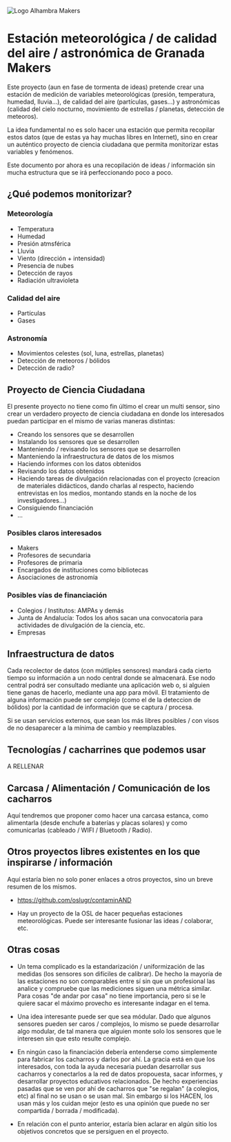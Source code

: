 ![Logo Alhambra Makers](https://avatars3.githubusercontent.com/u/27811355?v=3&s=150  "Logo Alhambra Makers")


Estación meteorológica / de calidad del aire / astronómica de Granada Makers
===

Este proyecto (aun en fase de tormenta de ideas) pretende crear una estación de medición de variables meteorológicas (presión, temperatura, humedad, lluvia...), de calidad del aire (partículas, gases...) y astronómicas (calidad del cielo nocturno, movimiento de estrellas / planetas, detección de meteoros).

La idea fundamental no es solo hacer una estación que permita recopilar estos datos (que de estas ya hay muchas libres en Internet), sino en crear un auténtico proyecto de ciencia ciudadana que permita monitorizar estas variables y fenómenos.

Este documento por ahora es una recopilación de ideas / información sin mucha estructura que se irá perfeccionando poco a poco.



¿Qué podemos monitorizar?
---


### Meteorología

+ Temperatura
+ Humedad
+ Presión atmsférica
+ Lluvia
+ Viento (dirección + intensidad)
+ Presencia de nubes
+ Detección de rayos
+ Radiación ultravioleta

### Calidad del aire

+ Partículas
+ Gases

### Astronomía

+ Movimientos celestes (sol, luna, estrellas, planetas)
+ Detección de meteoros / bólidos
+ Detección de radio?





Proyecto de Ciencia Ciudadana
---

El presente proyecto no tiene como fin último el crear un multi sensor, sino crear un verdadero proyecto de ciencia ciudadana en donde los interesados puedan participar en el mismo de varias maneras distintas:

+ Creando los sensores que se desarrollen
+ Instalando los sensores que se desarrollen
+ Manteniendo / revisando los sensores que se desarrollen
+ Manteniendo la infraestructura de datos de los mismos
+ Haciendo informes con los datos obtenidos
+ Revisando los datos obtenidos
+ Haciendo tareas de divulgación relacionadas con el proyecto (creacion de materiales didácticos, dando charlas al respecto, haciendo entrevistas en los medios, montando stands en la noche de los investigadores...)
+ Consiguiendo financiación
+ ...

### Posibles claros interesados

+ Makers
+ Profesores de secundaria
+ Profesores de primaria
+ Encargados de instituciones como bibliotecas
+ Asociaciones de astronomía



### Posibles vías de financiación

+ Colegios / Institutos: AMPAs y demás
+ Junta de Andalucía: Todos los años sacan una convocatoria para actividades de divulgación de la ciencia, etc.
+ Empresas


Infraestructura de datos
---

Cada recolector de datos (con mútliples sensores) mandará cada cierto tiempo su información a un nodo central donde se almacenará. Ese nodo central podrá ser consultado mediante una aplicación web o, si alguien tiene ganas de hacerlo, mediante una app para móvil. El tratamiento de alguna información puede ser complejo (como el de la deteccion de bólidos) por la cantidad de información que se captura / procesa.

Si se usan servicios externos, que sean los más libres posibles / con visos de no desaparecer a la mínima de cambio y reemplazables.


Tecnologías / cacharrines que podemos usar
---

A RELLENAR



Carcasa / Alimentación / Comunicación de los cacharros
---

Aquí tendremos que proponer como hacer una carcasa estanca, como alimentarla (desde enchufe a baterías y placas solares) y como comunicarlas (cableado / WIFI / Bluetooth / Radio).




Otros proyectos libres existentes en los que inspirarse / información
---

Aquí estaría bien no solo poner enlaces a otros proyectos, sino un breve resumen de los mismos.

+ https://github.com/oslugr/contaminAND

+ Hay un proyecto de la OSL de hacer pequeñas estaciones meteorológicas. Puede ser interesante fusionar las ideas / colaborar, etc.


Otras cosas
---

+ Un tema complicado es la estandarización / uniformización de las medidas (los sensores son difíciles de calibrar). De hecho la mayoría de las estaciones no son comparables entre sí sin que un profesional las analice y compruebe que las mediciones siguen una métrica similar. Para cosas "de andar por casa" no tiene importancia, pero si se le quiere sacar el máximo provecho es interesante indagar en el tema.

+ Una idea interesante puede ser que sea módular. Dado que algunos sensores pueden ser caros / complejos, lo mismo se puede desarrollar algo modular, de tal manera que alguien monte solo los sensores que le interesen sin que esto resulte complejo.

+ En ningún caso la financiación debería entenderse como simplemente para fabricar los cacharros y darlos por ahí. La gracia está en que los interesados, con toda la ayuda necesaria puedan desarrollar sus cacharros y conectarlos a la red de datos propouesta, sacar informes, y desarrollar proyectos educativos relacionados. De hecho experiencias pasadas que se ven por ahí de cacharros que "se regalan" (a colegios, etc) al final no se usan o se usan mal. Sin embargo si los HACEN, los usan más y los cuidan mejor (esto es una opinión que puede no ser compartida / borrada / modificada).

+ En relación con el punto anterior, estaría bien aclarar en algún sitio los objetivos concretos que se persiguen en el proyecto.


